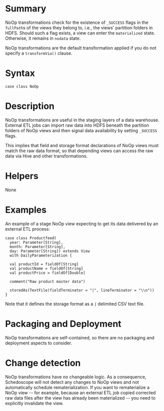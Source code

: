 # Summary

NoOp transformations check for the existence of `_SUCCESS` flags in the `fullPath`s of the views they belong to, i.e., the views' partition folders in HDFS. Should such a flag exists, a view can enter the `materialized` state. Otherwise, it remains in `nodata` state. 

NoOp transformations are the default transformation applied if you do not specify a `transformVia()` clause.

# Syntax

    case class NoOp

# Description

NoOp transformations are useful in the staging layers of a data warehouse. External ETL jobs can import raw data into HDFS beneath the partition folders of NoOp views and then signal data availability by setting `_SUCCESS` flags. 

This implies that field and storage format declarations of NoOp views must match the raw data format, so that depending views can access the raw data via Hive and other transformations.

# Helpers

None 

# Examples

An example of a stage NoOp view expecting to get its data delivered by an external ETL process:

    case class Productfeed(
      year: Parameter[String],
      month: Parameter[String],
      day: Parameter[String]) extends View
      with DailyParameterization {

      val productId = fieldOf[String]
      val productName = fieldOf[String]
      val productPrice = fieldOf[Double]
      
      comment("Raw product master data")
      
      storedAs(TextFile(fieldTerminator = "|", lineTerminator = "\\n"))
    }

Note that it defines the storage format as a `|` delimited CSV text file.

# Packaging and Deployment

NoOp transformations are self-contained, so there are no packaging and deployment aspects to consider.

# Change detection

NoOp transformations have no changeable logic. As a consequence, Schedoscope will not detect any changes to NoOp views and not automatically schedule rematerialization. If you want to rematerialize a NoOp view -- for example, because an external ETL job copied corrected raw data files after the view has already been materialized -- you need to explicitly invalidate the view.